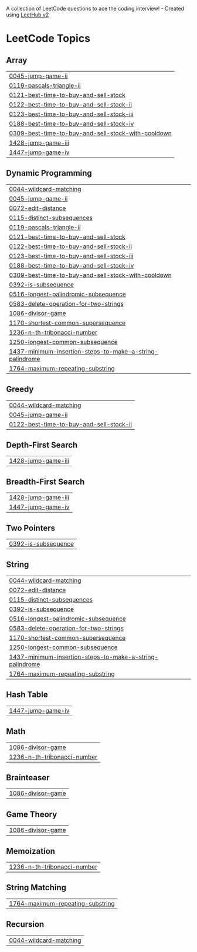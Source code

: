 A collection of LeetCode questions to ace the coding interview! - Created using [LeetHub v2](https://github.com/arunbhardwaj/LeetHub-2.0)
<!---LeetCode Topics Start-->
# LeetCode Topics
## Array
|  |
| ------- |
| [0045-jump-game-ii](https://github.com/pratham534/LeetCodeSubs/tree/master/0045-jump-game-ii) |
| [0119-pascals-triangle-ii](https://github.com/pratham534/LeetCodeSubs/tree/master/0119-pascals-triangle-ii) |
| [0121-best-time-to-buy-and-sell-stock](https://github.com/pratham534/LeetCodeSubs/tree/master/0121-best-time-to-buy-and-sell-stock) |
| [0122-best-time-to-buy-and-sell-stock-ii](https://github.com/pratham534/LeetCodeSubs/tree/master/0122-best-time-to-buy-and-sell-stock-ii) |
| [0123-best-time-to-buy-and-sell-stock-iii](https://github.com/pratham534/LeetCodeSubs/tree/master/0123-best-time-to-buy-and-sell-stock-iii) |
| [0188-best-time-to-buy-and-sell-stock-iv](https://github.com/pratham534/LeetCodeSubs/tree/master/0188-best-time-to-buy-and-sell-stock-iv) |
| [0309-best-time-to-buy-and-sell-stock-with-cooldown](https://github.com/pratham534/LeetCodeSubs/tree/master/0309-best-time-to-buy-and-sell-stock-with-cooldown) |
| [1428-jump-game-iii](https://github.com/pratham534/LeetCodeSubs/tree/master/1428-jump-game-iii) |
| [1447-jump-game-iv](https://github.com/pratham534/LeetCodeSubs/tree/master/1447-jump-game-iv) |
## Dynamic Programming
|  |
| ------- |
| [0044-wildcard-matching](https://github.com/pratham534/LeetCodeSubs/tree/master/0044-wildcard-matching) |
| [0045-jump-game-ii](https://github.com/pratham534/LeetCodeSubs/tree/master/0045-jump-game-ii) |
| [0072-edit-distance](https://github.com/pratham534/LeetCodeSubs/tree/master/0072-edit-distance) |
| [0115-distinct-subsequences](https://github.com/pratham534/LeetCodeSubs/tree/master/0115-distinct-subsequences) |
| [0119-pascals-triangle-ii](https://github.com/pratham534/LeetCodeSubs/tree/master/0119-pascals-triangle-ii) |
| [0121-best-time-to-buy-and-sell-stock](https://github.com/pratham534/LeetCodeSubs/tree/master/0121-best-time-to-buy-and-sell-stock) |
| [0122-best-time-to-buy-and-sell-stock-ii](https://github.com/pratham534/LeetCodeSubs/tree/master/0122-best-time-to-buy-and-sell-stock-ii) |
| [0123-best-time-to-buy-and-sell-stock-iii](https://github.com/pratham534/LeetCodeSubs/tree/master/0123-best-time-to-buy-and-sell-stock-iii) |
| [0188-best-time-to-buy-and-sell-stock-iv](https://github.com/pratham534/LeetCodeSubs/tree/master/0188-best-time-to-buy-and-sell-stock-iv) |
| [0309-best-time-to-buy-and-sell-stock-with-cooldown](https://github.com/pratham534/LeetCodeSubs/tree/master/0309-best-time-to-buy-and-sell-stock-with-cooldown) |
| [0392-is-subsequence](https://github.com/pratham534/LeetCodeSubs/tree/master/0392-is-subsequence) |
| [0516-longest-palindromic-subsequence](https://github.com/pratham534/LeetCodeSubs/tree/master/0516-longest-palindromic-subsequence) |
| [0583-delete-operation-for-two-strings](https://github.com/pratham534/LeetCodeSubs/tree/master/0583-delete-operation-for-two-strings) |
| [1086-divisor-game](https://github.com/pratham534/LeetCodeSubs/tree/master/1086-divisor-game) |
| [1170-shortest-common-supersequence](https://github.com/pratham534/LeetCodeSubs/tree/master/1170-shortest-common-supersequence) |
| [1236-n-th-tribonacci-number](https://github.com/pratham534/LeetCodeSubs/tree/master/1236-n-th-tribonacci-number) |
| [1250-longest-common-subsequence](https://github.com/pratham534/LeetCodeSubs/tree/master/1250-longest-common-subsequence) |
| [1437-minimum-insertion-steps-to-make-a-string-palindrome](https://github.com/pratham534/LeetCodeSubs/tree/master/1437-minimum-insertion-steps-to-make-a-string-palindrome) |
| [1764-maximum-repeating-substring](https://github.com/pratham534/LeetCodeSubs/tree/master/1764-maximum-repeating-substring) |
## Greedy
|  |
| ------- |
| [0044-wildcard-matching](https://github.com/pratham534/LeetCodeSubs/tree/master/0044-wildcard-matching) |
| [0045-jump-game-ii](https://github.com/pratham534/LeetCodeSubs/tree/master/0045-jump-game-ii) |
| [0122-best-time-to-buy-and-sell-stock-ii](https://github.com/pratham534/LeetCodeSubs/tree/master/0122-best-time-to-buy-and-sell-stock-ii) |
## Depth-First Search
|  |
| ------- |
| [1428-jump-game-iii](https://github.com/pratham534/LeetCodeSubs/tree/master/1428-jump-game-iii) |
## Breadth-First Search
|  |
| ------- |
| [1428-jump-game-iii](https://github.com/pratham534/LeetCodeSubs/tree/master/1428-jump-game-iii) |
| [1447-jump-game-iv](https://github.com/pratham534/LeetCodeSubs/tree/master/1447-jump-game-iv) |
## Two Pointers
|  |
| ------- |
| [0392-is-subsequence](https://github.com/pratham534/LeetCodeSubs/tree/master/0392-is-subsequence) |
## String
|  |
| ------- |
| [0044-wildcard-matching](https://github.com/pratham534/LeetCodeSubs/tree/master/0044-wildcard-matching) |
| [0072-edit-distance](https://github.com/pratham534/LeetCodeSubs/tree/master/0072-edit-distance) |
| [0115-distinct-subsequences](https://github.com/pratham534/LeetCodeSubs/tree/master/0115-distinct-subsequences) |
| [0392-is-subsequence](https://github.com/pratham534/LeetCodeSubs/tree/master/0392-is-subsequence) |
| [0516-longest-palindromic-subsequence](https://github.com/pratham534/LeetCodeSubs/tree/master/0516-longest-palindromic-subsequence) |
| [0583-delete-operation-for-two-strings](https://github.com/pratham534/LeetCodeSubs/tree/master/0583-delete-operation-for-two-strings) |
| [1170-shortest-common-supersequence](https://github.com/pratham534/LeetCodeSubs/tree/master/1170-shortest-common-supersequence) |
| [1250-longest-common-subsequence](https://github.com/pratham534/LeetCodeSubs/tree/master/1250-longest-common-subsequence) |
| [1437-minimum-insertion-steps-to-make-a-string-palindrome](https://github.com/pratham534/LeetCodeSubs/tree/master/1437-minimum-insertion-steps-to-make-a-string-palindrome) |
| [1764-maximum-repeating-substring](https://github.com/pratham534/LeetCodeSubs/tree/master/1764-maximum-repeating-substring) |
## Hash Table
|  |
| ------- |
| [1447-jump-game-iv](https://github.com/pratham534/LeetCodeSubs/tree/master/1447-jump-game-iv) |
## Math
|  |
| ------- |
| [1086-divisor-game](https://github.com/pratham534/LeetCodeSubs/tree/master/1086-divisor-game) |
| [1236-n-th-tribonacci-number](https://github.com/pratham534/LeetCodeSubs/tree/master/1236-n-th-tribonacci-number) |
## Brainteaser
|  |
| ------- |
| [1086-divisor-game](https://github.com/pratham534/LeetCodeSubs/tree/master/1086-divisor-game) |
## Game Theory
|  |
| ------- |
| [1086-divisor-game](https://github.com/pratham534/LeetCodeSubs/tree/master/1086-divisor-game) |
## Memoization
|  |
| ------- |
| [1236-n-th-tribonacci-number](https://github.com/pratham534/LeetCodeSubs/tree/master/1236-n-th-tribonacci-number) |
## String Matching
|  |
| ------- |
| [1764-maximum-repeating-substring](https://github.com/pratham534/LeetCodeSubs/tree/master/1764-maximum-repeating-substring) |
## Recursion
|  |
| ------- |
| [0044-wildcard-matching](https://github.com/pratham534/LeetCodeSubs/tree/master/0044-wildcard-matching) |
<!---LeetCode Topics End-->
